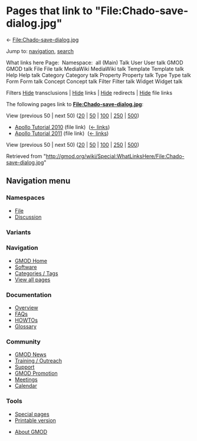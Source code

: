 <div id="mw-page-base" class="noprint">

</div>

<div id="mw-head-base" class="noprint">

</div>

<div id="content" class="mw-body" role="main">

<span id="top"></span>

<div id="mw-js-message" style="display:none;">

</div>



# <span dir="auto">Pages that link to "File:Chado-save-dialog.jpg"</span>

<div id="bodyContent">

<div id="contentSub">

←
[File:Chado-save-dialog.jpg](/wiki/File:Chado-save-dialog.jpg "File:Chado-save-dialog.jpg")

</div>

<div id="jump-to-nav" class="mw-jump">

Jump to: [navigation](#mw-navigation), [search](#p-search)

</div>

<div id="mw-content-text">

What links here Page:  Namespace:  all (Main) Talk User User talk GMOD
GMOD talk File File talk MediaWiki MediaWiki talk Template Template talk
Help Help talk Category Category talk Property Property talk Type Type
talk Form Form talk Concept Concept talk Filter Filter talk Widget
Widget talk

Filters
[Hide](/mediawiki/index.php?title=Special:WhatLinksHere/File:Chado-save-dialog.jpg&hidetrans=1 "Special:WhatLinksHere/File:Chado-save-dialog.jpg")
transclusions \|
[Hide](/mediawiki/index.php?title=Special:WhatLinksHere/File:Chado-save-dialog.jpg&hidelinks=1 "Special:WhatLinksHere/File:Chado-save-dialog.jpg")
links \|
[Hide](/mediawiki/index.php?title=Special:WhatLinksHere/File:Chado-save-dialog.jpg&hideredirs=1 "Special:WhatLinksHere/File:Chado-save-dialog.jpg")
redirects \|
[Hide](/mediawiki/index.php?title=Special:WhatLinksHere/File:Chado-save-dialog.jpg&hideimages=1 "Special:WhatLinksHere/File:Chado-save-dialog.jpg")
file links

The following pages link to
**[File:Chado-save-dialog.jpg](/wiki/File:Chado-save-dialog.jpg "File:Chado-save-dialog.jpg")**:

View (previous 50 \| next 50)
([20](/mediawiki/index.php?title=Special:WhatLinksHere/File:Chado-save-dialog.jpg&limit=20 "Special:WhatLinksHere/File:Chado-save-dialog.jpg")
\|
[50](/mediawiki/index.php?title=Special:WhatLinksHere/File:Chado-save-dialog.jpg&limit=50 "Special:WhatLinksHere/File:Chado-save-dialog.jpg")
\|
[100](/mediawiki/index.php?title=Special:WhatLinksHere/File:Chado-save-dialog.jpg&limit=100 "Special:WhatLinksHere/File:Chado-save-dialog.jpg")
\|
[250](/mediawiki/index.php?title=Special:WhatLinksHere/File:Chado-save-dialog.jpg&limit=250 "Special:WhatLinksHere/File:Chado-save-dialog.jpg")
\|
[500](/mediawiki/index.php?title=Special:WhatLinksHere/File:Chado-save-dialog.jpg&limit=500 "Special:WhatLinksHere/File:Chado-save-dialog.jpg"))

- [Apollo Tutorial
  2010](/wiki/Apollo_Tutorial_2010 "Apollo Tutorial 2010") (file link) ‎
  <span class="mw-whatlinkshere-tools">([←
  links](/mediawiki/index.php?title=Special:WhatLinksHere&target=Apollo+Tutorial+2010 "Special:WhatLinksHere"))</span>
- [Apollo Tutorial
  2011](/wiki/Apollo_Tutorial_2011 "Apollo Tutorial 2011") (file link) ‎
  <span class="mw-whatlinkshere-tools">([←
  links](/mediawiki/index.php?title=Special:WhatLinksHere&target=Apollo+Tutorial+2011 "Special:WhatLinksHere"))</span>

View (previous 50 \| next 50)
([20](/mediawiki/index.php?title=Special:WhatLinksHere/File:Chado-save-dialog.jpg&limit=20 "Special:WhatLinksHere/File:Chado-save-dialog.jpg")
\|
[50](/mediawiki/index.php?title=Special:WhatLinksHere/File:Chado-save-dialog.jpg&limit=50 "Special:WhatLinksHere/File:Chado-save-dialog.jpg")
\|
[100](/mediawiki/index.php?title=Special:WhatLinksHere/File:Chado-save-dialog.jpg&limit=100 "Special:WhatLinksHere/File:Chado-save-dialog.jpg")
\|
[250](/mediawiki/index.php?title=Special:WhatLinksHere/File:Chado-save-dialog.jpg&limit=250 "Special:WhatLinksHere/File:Chado-save-dialog.jpg")
\|
[500](/mediawiki/index.php?title=Special:WhatLinksHere/File:Chado-save-dialog.jpg&limit=500 "Special:WhatLinksHere/File:Chado-save-dialog.jpg"))

</div>

<div class="printfooter">

Retrieved from
"<http://gmod.org/wiki/Special:WhatLinksHere/File:Chado-save-dialog.jpg>"

</div>

<div id="catlinks" class="catlinks catlinks-allhidden">

</div>

<div class="visualClear">

</div>

</div>

</div>

<div id="mw-navigation">

## Navigation menu

<div id="mw-head">



<div id="left-navigation">

<div id="p-namespaces" class="vectorTabs" role="navigation"
aria-labelledby="p-namespaces-label">

### Namespaces

- <span id="ca-nstab-image"><a href="/wiki/File:Chado-save-dialog.jpg" accesskey="c"
  title="View the file page [c]">File</a></span>
- <span id="ca-talk"><a
  href="/mediawiki/index.php?title=File_talk:Chado-save-dialog.jpg&amp;action=edit&amp;redlink=1"
  accesskey="t"
  title="Discussion about the content page [t]">Discussion</a></span>

</div>

<div id="p-variants" class="vectorMenu emptyPortlet" role="navigation"
aria-labelledby="p-variants-label">

### 

### Variants[](#)

<div class="menu">

</div>

</div>

</div>

<div id="right-navigation">





</div>



</div>

</div>

</div>

<div id="mw-panel">

<div id="p-logo" role="banner">

<a href="/wiki/Main_Page"
style="background-image: url(http://gmod.org/images/GMOD-cogs.png);"
title="Visit the main page"></a>

</div>

<div id="p-Navigation" class="portal" role="navigation"
aria-labelledby="p-Navigation-label">

### Navigation

<div class="body">

- <span id="n-GMOD-Home">[GMOD Home](/wiki/Main_Page)</span>
- <span id="n-Software">[Software](/wiki/GMOD_Components)</span>
- <span id="n-Categories-.2F-Tags">[Categories /
  Tags](/wiki/Categories)</span>
- <span id="n-View-all-pages">[View all
  pages](/wiki/Special:AllPages)</span>

</div>

</div>

<div id="p-Documentation" class="portal" role="navigation"
aria-labelledby="p-Documentation-label">

### Documentation

<div class="body">

- <span id="n-Overview">[Overview](/wiki/Overview)</span>
- <span id="n-FAQs">[FAQs](/wiki/Category:FAQ)</span>
- <span id="n-HOWTOs">[HOWTOs](/wiki/Category:HOWTO)</span>
- <span id="n-Glossary">[Glossary](/wiki/Glossary)</span>

</div>

</div>

<div id="p-Community" class="portal" role="navigation"
aria-labelledby="p-Community-label">

### Community

<div class="body">

- <span id="n-GMOD-News">[GMOD News](/wiki/GMOD_News)</span>
- <span id="n-Training-.2F-Outreach">[Training /
  Outreach](/wiki/Training_and_Outreach)</span>
- <span id="n-Support">[Support](/wiki/Support)</span>
- <span id="n-GMOD-Promotion">[GMOD
  Promotion](/wiki/GMOD_Promotion)</span>
- <span id="n-Meetings">[Meetings](/wiki/Meetings)</span>
- <span id="n-Calendar">[Calendar](/wiki/Calendar)</span>

</div>

</div>

<div id="p-tb" class="portal" role="navigation"
aria-labelledby="p-tb-label">

### Tools

<div class="body">

- <span id="t-specialpages"><a href="/wiki/Special:SpecialPages" accesskey="q"
  title="A list of all special pages [q]">Special pages</a></span>
- <span id="t-print"><a
  href="/mediawiki/index.php?title=Special:WhatLinksHere/File:Chado-save-dialog.jpg&amp;printable=yes"
  rel="alternate" accesskey="p"
  title="Printable version of this page [p]">Printable version</a></span>

</div>

</div>

</div>

</div>

<div id="footer" role="contentinfo">

- <span id="footer-places-about">[About
  GMOD](/wiki/GMOD:About "GMOD:About")</span>

<!-- -->






</div>
